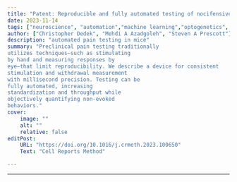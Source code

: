 ```yaml
---
title: "Patent: Reproducible and fully automated testing of nocifensive behanior in mice" 
date: 2023-11-14
tags: ["neuroscience", "automation","machine learning","optogenetics", "pain"]
author: ["Christopher Dedek", "Mehdi A Azadgoleh", "Steven A Prescott"]
description: "automated pain testing in mice"
summary: "Preclinical pain testing traditionally
utilizes techniques—such as stimulating
by hand and measuring responses by
eye—that limit reproducibility. We describe a device for consistent
stimulation and withdrawal measurement
with millisecond precision. Testing can be
fully automated, increasing
standardization and throughput while
objectively quantifying non-evoked
behaviors." 
cover:
    image: ""
    alt: ""
    relative: false
editPost:
    URL: "https://doi.org/10.1016/j.crmeth.2023.100650"
    Text: "Cell Reports Method"

---
```


---

